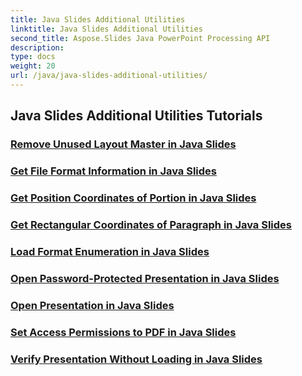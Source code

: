 ```yaml
---
title: Java Slides Additional Utilities
linktitle: Java Slides Additional Utilities
second_title: Aspose.Slides Java PowerPoint Processing API
description: 
type: docs
weight: 20
url: /java/java-slides-additional-utilities/
---
```


## Java Slides Additional Utilities Tutorials
### [Remove Unused Layout Master in Java Slides](./remove-unused-layout-master-in-java-slides/)
### [Get File Format Information in Java Slides](./get-file-format-information-in-java-slides/)
### [Get Position Coordinates of Portion in Java Slides](./get-position-coordinates-of-portion-in-java-slides/)
### [Get Rectangular Coordinates of Paragraph in Java Slides](./get-rectangular-coordinates-of-paragraph-in-java-slides/)
### [Load Format Enumeration in Java Slides](./load-format-enumeration-in-java-slides/)
### [Open Password-Protected Presentation in Java Slides](./open-password-protected-presentation-in-java-slides/)
### [Open Presentation in Java Slides](./open-presentation-in-java-slides/)
### [Set Access Permissions to PDF in Java Slides](./set-access-permissions-to-pdf-in-java-slides/)
### [Verify Presentation Without Loading in Java Slides](./verify-presentation-without-loading-in-java-slides/)